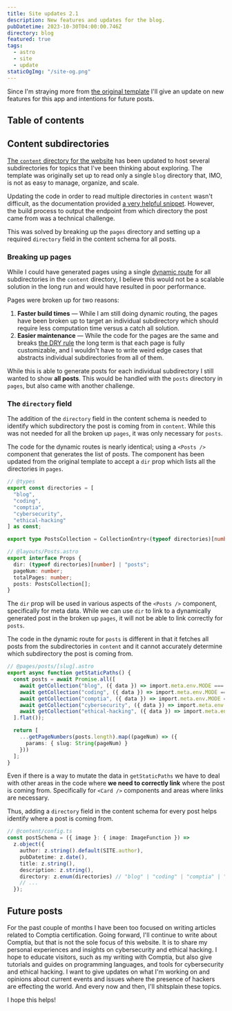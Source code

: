 ```yaml
---
title: Site updates 2.1
description: New features and updates for the blog.
pubDatetime: 2023-10-30T04:00:00.746Z
directory: blog
featured: true
tags:
  - astro
  - site
  - update
staticOgImg: "/site-og.png"
---
```


Since I'm straying more from [the original template](https://github.com/satnaing/astro-paper) I'll give an update on new features for this app and intentions for future posts.

## Table of contents

## Content subdirectories

[The `content` directory for the website](https://github.com/greg-zometa/me/tree/bdf20aa6caff989dc0d31a2f52f3f76074dcfb0d/src/content) has been updated to host several subdirectories for topics that I've been thinking about exploring. The template was originally set up to read only a single `blog` directory that, IMO, is not as easy to manage, organize, and scale.

Updating the code in order to read multiple directories in `content` wasn't difficult, as the documentation provided [a very helpful snippet](https://docs.astro.build/en/guides/content-collections/#defining-multiple-collections). However, the build process to output the endpoint from which directory the post came from was a technical challenge.

This was solved by breaking up the `pages` directory and setting up a required `directory` field in the content schema for all posts.

### Breaking up pages

While I could have generated pages using a single [dynamic route](https://docs.astro.build/en/core-concepts/routing/#dynamic-routes) for all subdirectories in the `content` directory, I believe this would not be a scalable solution in the long run and would have resulted in poor performance.

Pages were broken up for two reasons:

1. **Faster build times** — While I am still doing dynamic routing, the pages have been broken up to target an individual subdirectory which should require less computation time versus a catch all solution.
2. **Easier maintenance** — While the code for the pages are the same and breaks [the DRY rule](https://en.wikipedia.org/wiki/Don%27t_repeat_yourself) the long term is that each page is fully customizable, and I wouldn't have to write weird edge cases that abstracts individual subdirectories from all of them.

While this is able to generate posts for each individual subdirectory I still wanted to show **all posts**. This would be handled with the `posts` directory in `pages`, but also came with another challenge.

### The `directory` field

The addition of the `directory` field in the content schema is needed to identify which subdirectory the post is coming from in `content`. While this was not needed for all the broken up `pages`, it was only necessary for `posts`.

The code for the dynamic routes is nearly identical; using a `<Posts />` component that generates the list of posts. The component has been updated from the original template to accept a `dir` prop which lists all the directories in `pages`.

<!-- prettier-ignore-start -->
```ts
// @types
export const directories = [
  "blog",
  "coding",
  "comptia",
  "cybersecurity",
  "ethical-hacking"
] as const;

export type PostsCollection = CollectionEntry<(typeof directories)[number]>;

// @layouts/Posts.astro
export interface Props {
  dir: (typeof directories)[number] | "posts";
  pageNum: number;
  totalPages: number;
  posts: PostsCollection[];
}
```
<!-- prettier-ignore-end -->

The `dir` prop will be used in various aspects of the `<Posts />` component, specifically for meta data. While we can use `dir` to link to a dynamically generated post in the broken up `pages`, it will not be able to link correctly for `posts`.

The code in the dynamic route for `posts` is different in that it fetches all posts from the subdirectories in `content` and it cannot accurately determine which subdirectory the post is coming from.

<!-- prettier-ignore-start -->
```ts
// @pages/posts/[slug].astro
export async function getStaticPaths() {
  const posts = await Promise.all([
    await getCollection("blog", ({ data }) => import.meta.env.MODE === "development" || !data.draft),
    await getCollection("coding", ({ data }) => import.meta.env.MODE === "development" || !data.draft),
    await getCollection("comptia", ({ data }) => import.meta.env.MODE === "development" || !data.draft),
    await getCollection("cybersecurity", ({ data }) => import.meta.env.MODE === "development" || !data.draft),
    await getCollection("ethical-hacking", ({ data }) => import.meta.env.MODE === "development" || !data.draft)
  ].flat());

  return [
    ...getPageNumbers(posts.length).map((pageNum) => ({
      params: { slug: String(pageNum) }
    }))
  ];
}
```
<!-- prettier-ignore-end -->

Even if there is a way to mutate the data in `getStaticPaths` we have to deal with other areas in the code where **we need to correctly link** where the post is coming from. Specifically for `<Card />` components and areas where links are necessary.

Thus, adding a `directory` field in the content schema for every post helps identify where a post is coming from.

<!-- prettier-ignore-start -->
```ts
// @content/config.ts
const postSchema = ({ image }: { image: ImageFunction }) =>
  z.object({
    author: z.string().default(SITE.author),
    pubDatetime: z.date(),
    title: z.string(),
    description: z.string(),
    directory: z.enum(directories) // "blog" | "coding" | "comptia" | "cybersecurity" | "ethical-hacking" | "posts"
    // ...
  });
```
<!-- prettier-ignore-end -->

## Future posts

For the past couple of months I have been too focused on writing articles related to Comptia certification. Going forward, I'll continue to write about Comptia, but that is not the sole focus of this website. It is to share my personal experiences and insights on cybersecurity and ethical hacking. I hope to educate visitors, such as my writing with Comptia, but also give tutorials and guides on programming languages, and tools for cybersecurity and ethical hacking. I want to give updates on what I'm working on and opinions about current events and issues where the presence of hackers are effecting the world. And every now and then, I'll shitsplain these topics.

I hope this helps!
